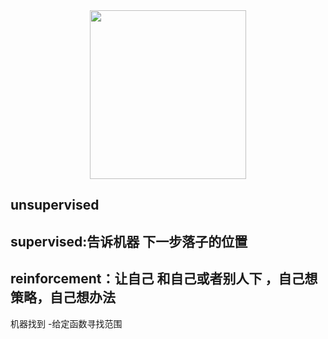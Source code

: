 <div align=center><img src="https://github.com/ariafyy/ilearning/edit/master/iML/%E6%9D%8E%E5%AE%8F%E6%AF%85%E6%9C%BA%E5%99%A8%E5%AD%A6%E4%B9%A0/notes/imags/屏幕快照 2020-03-11 05.42.04 PM.png" width = "250" height = "270" alt=""></div>


##  unsupervised
## supervised:告诉机器 下一步落子的位置
##  reinforcement：让自己 和自己或者别人下 ，自己想策略，自己想办法


机器找到 -给定函数寻找范围
